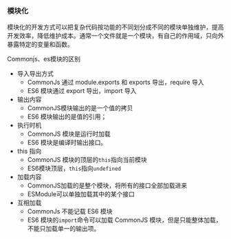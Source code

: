 

### 模块化

模块化的开发方式可以把复杂代码按功能的不同划分成不同的模块单独维护，提高开发效率，降低维护成本。通常一个文件就是一个模块，有自己的作用域，只向外暴露特定的变量和函数。


Commonjs、es模块的区别

+ 导入导出方式
	+ CommonJs 通过 module.exports 和 exports 导出，require 导入
	+ ES6 模块通过 export 导出，import 导入
+ 输出内容
    + CommonJS模块输出的是一个值的拷贝
    + ES6 模块输出的是值的引用；
+ 执行时机
    + CommonJS 模块是运行时加载
    + ES6 模块是编译时输出接口。
+ this 指向
    + CommonJS 模块的顶层的`this`指向当前模块
    + ES6模块顶层，`this`指向`undefined`
+ 加载内容
	+ CommonJS加载的是整个模块，将所有的接口全部加载进来
	+ ESModule可以单独加载其中的某个接口
+ 互相加载
	+ CommonJs 不能记载 ES6 模块
	+ ES6 模块的`import`命令可以加载 CommonJS 模块，但是只能整体加载，不能只加载单一的输出项。
